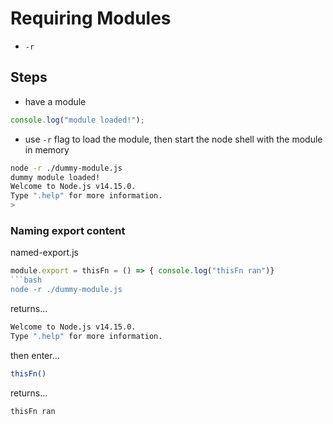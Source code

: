 # Requiring Modules

- `-r`

## Steps

- have a module

```js
console.log("module loaded!");
```

- use `-r` flag to load the module, then start the node shell with the module in memory

```bash
node -r ./dummy-module.js
dummy module loaded!
Welcome to Node.js v14.15.0.
Type ".help" for more information.
>
```

### Naming export content

named-export.js

````js
module.export = thisFn = () => { console.log("thisFn ran")}
```bash
node -r ./dummy-module.js
````

returns...

```bash
Welcome to Node.js v14.15.0.
Type ".help" for more information.
```

then enter...

```bash
thisFn()
```

returns...

```bash
thisFn ran
```

